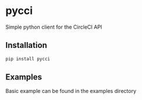 # pycci

Simple python client for the CircleCI API

## Installation

```bash
pip install pycci
```

## Examples

Basic example can be found in the examples directory
